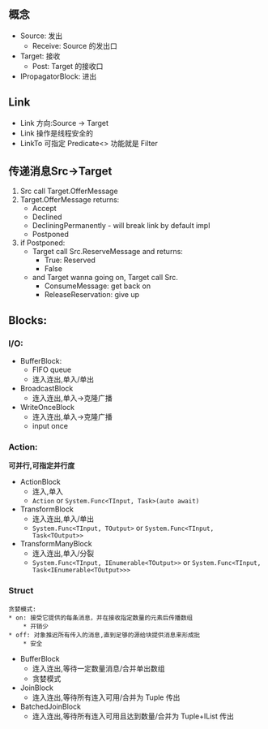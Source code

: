## 概念
* Source: 发出
    * Receive: Source 的发出口
* Target: 接收
    * Post: Target 的接收口
* IPropagatorBlock: 进出
    
## Link
* Link 方向:Source -> Target
* Link 操作是线程安全的
* LinkTo 可指定 Predicate<> 功能就是 Filter

## 传递消息Src->Target
1. Src call Target.OfferMessage
2. Target.OfferMessage returns:
    * Accept
    * Declined
    * DecliningPermanently - will break link by default impl
    * Postponed
3. if Postponed:
    * Target call Src.ReserveMessage and returns:
        * True: Reserved
        * False
    * and Target wanna going on, Target call Src.
        * ConsumeMessage: get back on
        * ReleaseReservation: give up 

## Blocks:
### I/O: 
* BufferBlock:
    * FIFO queue
    * 连入连出,单入/单出
* BroadcastBlock
    * 连入连出,单入->克隆广播
* WriteOnceBlock
    * 连入连出,单入->克隆广播
    * input once
    
### Action:
**可并行,可指定并行度**
* ActionBlock
    * 连入,单入
    * `Action` or `System.Func<TInput, Task>(auto await)`
* TransformBlock
    * 连入连出,单入/单出
    * `System.Func<TInput, TOutput>` or `System.Func<TInput, Task<TOutput>>`
* TransformManyBlock
    * 连入连出,单入/分裂
    * `System.Func<TInput, IEnumerable<TOutput>>` or `System.Func<TInput, Task<IEnumerable<TOutput>>>`
    
### Struct
```
贪婪模式:
* on: 接受它提供的每条消息，并在接收指定数量的元素后传播数组
    * 开销少
* off: 对象推迟所有传入的消息,直到足够的源给块提供消息来形成批
    * 安全
```
* BufferBlock   
    * 连入连出,等待一定数量消息/合并单出数组
    * 贪婪模式
* JoinBlock
    * 连入连出,等待所有连入可用/合并为 Tuple 传出
* BatchedJoinBlock
    * 连入连出,等待所有连入可用且达到数量/合并为 Tuple+IList 传出
     
    